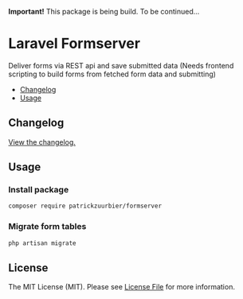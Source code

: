 **Important!** This package is being build. To be continued...

# Laravel Formserver

Deliver forms via REST api and save submitted data
(Needs frontend scripting to build forms from fetched form data and submitting)

* [Changelog](#changelog)
* [Usage](#usage)

## Changelog

[View the changelog.](./CHANGELOG.md)

## Usage

### Install package

```bash
composer require patrickzuurbier/formserver
```

### Migrate form tables

```bash
php artisan migrate
```
## License

The MIT License (MIT). Please see [License File](LICENSE.md) for more information.
